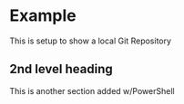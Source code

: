# Example

This is setup to show a local Git Repository

## 2nd level heading

This is another section added w/PowerShell